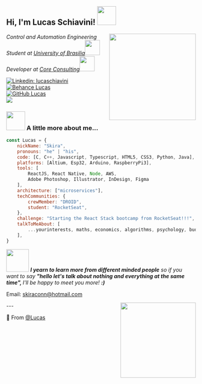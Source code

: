 <h2> Hi, I'm Lucas Schiavini! <img src="https://media.giphy.com/media/YrBidlMIUKks6gDBIx/giphy.gif" width="50"></h2>

<img align='right' src="https://media.giphy.com/media/yiehOhvKfUZdS/giphy.gif" width="230">
<p><em>Control and Automation Engineering<br/> Student at <a href="http://www.unb.br">University of Brasilia</a><img src="https://media.giphy.com/media/LpiVeIRgrqVsZJpM5H/giphy.gif" width="40"></br>Developer at <a href="http://coreconsulting.com.br/">Core Consulting</a><img src="https://media.giphy.com/media/8zldD29JNeLRK/giphy.gif" width="40"> 
</em></p>




[![Linkedin: lucaschiavini](https://img.shields.io/badge/-lucasSchiavini-blueviolet?style=flat-square&logo=Linkedin&logoColor=blue&link=https://www.linkedin.com/in/lucas-schiavini)](https://www.linkedin.com/in/lucas-schiavini/)
[![Behance Lucas](https://img.shields.io/badge/-SchiaviniDesigns-black?style=flat-square&logo=Behance&logoColor=orange&link=https://www.behance.net/schiavinidesign)](https://www.behance.net/schiavinidesign)
<br />
[![GitHub Lucas](https://img.shields.io/github/followers/lucas?label=follow&style=social)](https://github.com/lschiavini)
<br />
![](https://komarev.com/ghpvc/?username=lschiavini&color=red)


### <img src="https://media.giphy.com/media/MFmYx2jAo1JfB6PTlp/giphy.gif" width="50"> A little more about me...  

```javascript
const Lucas = {
    nickName: "Skira",
    pronouns: "he" | "his",
    code: [C, C++, Javascript, Typescript, HTML5, CSS3, Python, Java],
    platforms: [Altium, Esp32, Arduino, RaspberryPi3],
    tools: [
        ReactJS, React Native, Node, AWS,
        Adobe Photoshop, Illustrator, InDesign, Figma
    ],
    architecture: ["microservices"],
    techCommunities: {
        crewMember: "DROID",
        student: "RocketSeat",
    },
    challenge: "Starting the React Stack bootcamp from RocketSeat!!!",
    talkToMeAbout: [
        ...yourinterests, maths, economics, algorithms, psychology, buddhism, technology, philosophy,
    ],
}
```




<img src="https://media.giphy.com/media/XcwJZc7pbopZIIEtDV/giphy.gif" width="60"> <em><b>I yearn to learn more from different minded people</b> so if you want to say <b>"hello let's talk about nothing and everything at the same time", </b>I'll be happy to meet you more! <b>:)</b></em></img>

Email: skiraconn@hotmail.com

<img align='right' src="https://media.giphy.com/media/IvTFOQoPJTKU0/giphy.gif" width="200" />
---

🌱 From [@Lucas](https://github.com/lschiavini)
